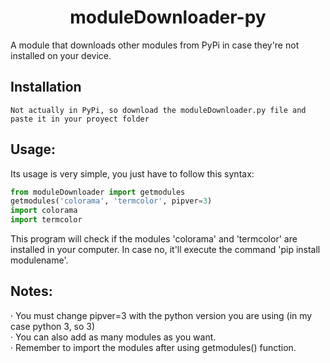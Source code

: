 <h1 align=center> moduleDownloader-py </h1>
A module that downloads other modules from PyPi in case they're not installed on your device.

## Installation
```
Not actually in PyPi, so download the moduleDownloader.py file and paste it in your proyect folder
```
## Usage:
Its usage is very simple, you just have to follow this syntax:
```python
from moduleDownloader import getmodules
getmodules('colorama', 'termcolor', pipver=3)
import colorama
import termcolor
```
This program will check if the modules 'colorama' and 'termcolor' are installed in your computer. In case no, it'll execute the command 'pip install modulename'.
## Notes:
· You must change pipver=3 with the python version you are using (in my case python 3, so 3)
<br>
· You can also add as many modules as you want.
<br>
· Remember to import the modules after using getmodules() function.

